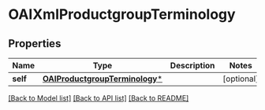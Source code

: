 # OAIXmlProductgroupTerminology

## Properties
Name | Type | Description | Notes
------------ | ------------- | ------------- | -------------
**self** | [**OAIProductgroupTerminology***](OAIProductgroupTerminology.md) |  | [optional] 

[[Back to Model list]](../README.md#documentation-for-models) [[Back to API list]](../README.md#documentation-for-api-endpoints) [[Back to README]](../README.md)


